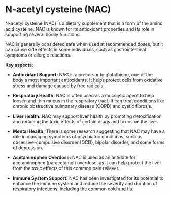 # N-acetyl cysteine (NAC)

N-acetyl cysteine (NAC) is a dietary supplement that is a form of the amino acid cysteine. NAC is known for its antioxidant properties and its role in supporting several bodily functions.

NAC is generally considered safe when used at recommended doses, but it can cause side effects in some individuals, such as gastrointestinal symptoms or allergic reactions.

**Key aspects:**

* **Antioxidant Support:** NAC is a precursor to glutathione, one of the body's most important antioxidants. It helps protect cells from oxidative stress and damage caused by free radicals.

* **Respiratory Health:** NAC is often used as a mucolytic agent to help loosen and thin mucus in the respiratory tract. It can treat conditions like chronic obstructive pulmonary disease (COPD) and cystic fibrosis.

* **Liver Health:** NAC may support liver health by promoting detoxification and reducing the toxic effects of certain drugs and toxins on the liver.

* **Mental Health:** There is some research suggesting that NAC may have a role in managing symptoms of psychiatric conditions, such as obsessive-compulsive disorder (OCD), bipolar disorder, and some forms of depression.

* **Acetaminophen Overdose:** NAC is used as an antidote for acetaminophen (paracetamol) overdose, as it can help protect the liver from the toxic effects of this common pain reliever.

* **Immune System Support:** NAC has been investigated for its potential to enhance the immune system and reduce the severity and duration of respiratory infections, including the common cold and flu.
